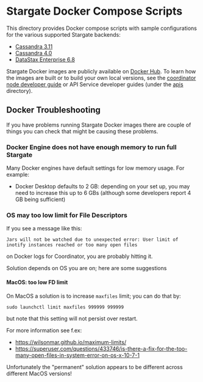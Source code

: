 # Stargate Docker Compose Scripts
This directory provides Docker compose scripts with sample configurations for the various supported Stargate backends:

- [Cassandra 3.11](cassandra-3.11)
- [Cassandra 4.0](cassandra-4.0)
- [DataStax Enterprise 6.8](dse-6.8)

Stargate Docker images are publicly available on [Docker Hub](https://hub.docker.com/r/stargateio/). To learn how the images are built or to build your own local versions, see the [coordinator node developer guide](../DEV_GUIDE.md) or API Service developer guides (under the [apis](apis) directory).

## Docker Troubleshooting

If you have problems running Stargate Docker images there are couple of things you can check that might be causing these problems.

### Docker Engine does not have enough memory to run full Stargate

Many Docker engines have default settings for low memory usage. For example:

* Docker Desktop defaults to 2 GB: depending on your set up, you may need to increase this up to 6 GBs (although some developers report 4 GB being sufficient)

### OS may too low limit for File Descriptors

If you see a message like this:

```
Jars will not be watched due to unexpected error: User limit of inotify instances reached or too many open files
```

on Docker logs for Coordinator, you are probably hitting it.

Solution depends on OS you are on; here are some suggestions

#### MacOS: too low FD limit

On MacOS a solution is to increase `maxfiles` limit; you can do that by:

```
sudo launchctl limit maxfiles 999999 999999
```

but note that this setting will not persist over restart.

For more information see f.ex:

* https://wilsonmar.github.io/maximum-limits/
* https://superuser.com/questions/433746/is-there-a-fix-for-the-too-many-open-files-in-system-error-on-os-x-10-7-1

Unfortunately the "permanent" solution appears to be different across different MacOS versions!
